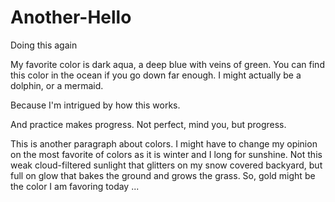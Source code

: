# Another-Hello
Doing this again

My favorite color is dark aqua, a deep blue with veins of green. You can find this color in the ocean if you go down far enough. I might actually be a dolphin, or a mermaid.

Because I'm intrigued by how this works.

And practice makes progress. Not perfect, mind you, but progress. 

This is another paragraph about colors. I might have to change my opinion on the most favorite of colors as it is winter and I long for sunshine. Not this weak cloud-filtered sunlight that glitters on my snow covered backyard, but full on glow that bakes the ground and grows the grass. So, gold might be the color I am favoring today ... 
